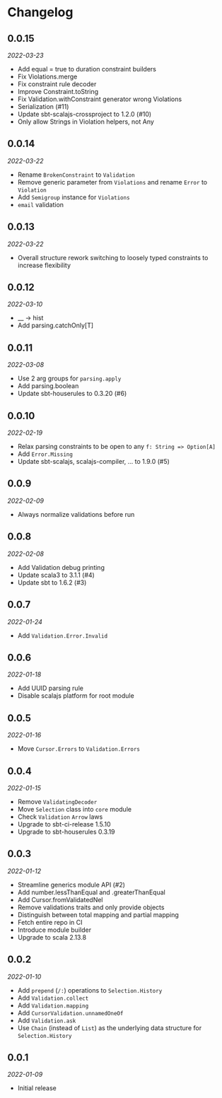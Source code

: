 # Changelog

## 0.0.15

_2022-03-23_

* Add equal = true to duration constraint builders
* Fix Violations.merge
* Fix constraint rule decoder
* Improve Constraint.toString
* Fix Validation.withConstraint generator wrong Violations
* Serialization (#11)
* Update sbt-scalajs-crossproject to 1.2.0 (#10)
* Only allow Strings in Violation helpers, not Any

## 0.0.14

_2022-03-22_

* Rename `BrokenConstraint` to `Validation`
* Remove generic parameter from `Violations` and rename `Error` to `Violation`
* Add `Semigroup` instance for `Violations`
* `email` validation

## 0.0.13

_2022-03-22_

* Overall structure rework switching to loosely typed constraints to increase flexibility

## 0.0.12

_2022-03-10_

* __ -> hist
* Add parsing.catchOnly[T]

## 0.0.11

_2022-03-08_

* Use 2 arg groups for `parsing.apply`
* Add parsing.boolean
* Update sbt-houserules to 0.3.20 (#6)

## 0.0.10

_2022-02-19_

* Relax parsing constraints to be open to any `f: String => Option[A]`
* Add `Error.Missing`
* Update sbt-scalajs, scalajs-compiler, ... to 1.9.0 (#5)

## 0.0.9

_2022-02-09_

* Always normalize validations before run

## 0.0.8

_2022-02-08_

* Add Validation debug printing
* Update scala3 to 3.1.1 (#4)
* Update sbt to 1.6.2 (#3)

## 0.0.7

_2022-01-24_

* Add `Validation.Error.Invalid`

## 0.0.6

_2022-01-18_

* Add UUID parsing rule
* Disable scalajs platform for root module

## 0.0.5

_2022-01-16_

* Move `Cursor.Errors` to `Validation.Errors`

## 0.0.4

_2022-01-15_

* Remove `ValidatingDecoder`
* Move `Selection` class into `core` module
* Check `Validation` `Arrow` laws
* Upgrade to sbt-ci-release 1.5.10
* Upgrade to sbt-houserules 0.3.19

## 0.0.3

_2022-01-12_

* Streamline generics module API (#2)
* Add number.lessThanEqual and .greaterThanEqual
* Add Cursor.fromValidatedNel
* Remove validations traits and only provide objects
* Distinguish between total mapping and partial mapping
* Fetch entire repo in CI
* Introduce module builder
* Upgrade to scala 2.13.8

## 0.0.2

_2022-01-10_

* Add `prepend` (`/:`) operations to `Selection.History`
* Add `Validation.collect`
* Add `Validation.mapping`
* Add `CursorValidation.unnamedOneOf`
* Add `Validation.ask`
* Use `Chain` (instead of `List`) as the underlying data structure for `Selection.History`

## 0.0.1

_2022-01-09_

* Initial release
